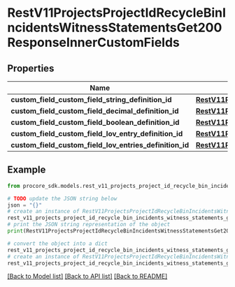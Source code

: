# RestV11ProjectsProjectIdRecycleBinIncidentsWitnessStatementsGet200ResponseInnerCustomFields


## Properties

Name | Type | Description | Notes
------------ | ------------- | ------------- | -------------
**custom_field_custom_field_string_definition_id** | [**RestV11ProjectsProjectIdRecycleBinIncidentsWitnessStatementsGet200ResponseInnerCustomFieldsCustomFieldCustomFieldStringDefinitionId**](RestV11ProjectsProjectIdRecycleBinIncidentsWitnessStatementsGet200ResponseInnerCustomFieldsCustomFieldCustomFieldStringDefinitionId.md) |  | [optional] 
**custom_field_custom_field_decimal_definition_id** | [**RestV11ProjectsProjectIdRecycleBinIncidentsWitnessStatementsGet200ResponseInnerCustomFieldsCustomFieldCustomFieldDecimalDefinitionId**](RestV11ProjectsProjectIdRecycleBinIncidentsWitnessStatementsGet200ResponseInnerCustomFieldsCustomFieldCustomFieldDecimalDefinitionId.md) |  | [optional] 
**custom_field_custom_field_boolean_definition_id** | [**RestV11ProjectsProjectIdRecycleBinIncidentsWitnessStatementsGet200ResponseInnerCustomFieldsCustomFieldCustomFieldBooleanDefinitionId**](RestV11ProjectsProjectIdRecycleBinIncidentsWitnessStatementsGet200ResponseInnerCustomFieldsCustomFieldCustomFieldBooleanDefinitionId.md) |  | [optional] 
**custom_field_custom_field_lov_entry_definition_id** | [**RestV11ProjectsProjectIdRecycleBinIncidentsWitnessStatementsGet200ResponseInnerCustomFieldsCustomFieldCustomFieldLovEntryDefinitionId**](RestV11ProjectsProjectIdRecycleBinIncidentsWitnessStatementsGet200ResponseInnerCustomFieldsCustomFieldCustomFieldLovEntryDefinitionId.md) |  | [optional] 
**custom_field_custom_field_lov_entries_definition_id** | [**RestV11ProjectsProjectIdRecycleBinIncidentsWitnessStatementsGet200ResponseInnerCustomFieldsCustomFieldCustomFieldLovEntriesDefinitionId**](RestV11ProjectsProjectIdRecycleBinIncidentsWitnessStatementsGet200ResponseInnerCustomFieldsCustomFieldCustomFieldLovEntriesDefinitionId.md) |  | [optional] 

## Example

```python
from procore_sdk.models.rest_v11_projects_project_id_recycle_bin_incidents_witness_statements_get200_response_inner_custom_fields import RestV11ProjectsProjectIdRecycleBinIncidentsWitnessStatementsGet200ResponseInnerCustomFields

# TODO update the JSON string below
json = "{}"
# create an instance of RestV11ProjectsProjectIdRecycleBinIncidentsWitnessStatementsGet200ResponseInnerCustomFields from a JSON string
rest_v11_projects_project_id_recycle_bin_incidents_witness_statements_get200_response_inner_custom_fields_instance = RestV11ProjectsProjectIdRecycleBinIncidentsWitnessStatementsGet200ResponseInnerCustomFields.from_json(json)
# print the JSON string representation of the object
print(RestV11ProjectsProjectIdRecycleBinIncidentsWitnessStatementsGet200ResponseInnerCustomFields.to_json())

# convert the object into a dict
rest_v11_projects_project_id_recycle_bin_incidents_witness_statements_get200_response_inner_custom_fields_dict = rest_v11_projects_project_id_recycle_bin_incidents_witness_statements_get200_response_inner_custom_fields_instance.to_dict()
# create an instance of RestV11ProjectsProjectIdRecycleBinIncidentsWitnessStatementsGet200ResponseInnerCustomFields from a dict
rest_v11_projects_project_id_recycle_bin_incidents_witness_statements_get200_response_inner_custom_fields_from_dict = RestV11ProjectsProjectIdRecycleBinIncidentsWitnessStatementsGet200ResponseInnerCustomFields.from_dict(rest_v11_projects_project_id_recycle_bin_incidents_witness_statements_get200_response_inner_custom_fields_dict)
```
[[Back to Model list]](../README.md#documentation-for-models) [[Back to API list]](../README.md#documentation-for-api-endpoints) [[Back to README]](../README.md)


